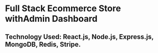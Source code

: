 # Full Stack Ecommerce Store withAdmin Dashboard

## Technology Used: React.js, Node.js, Express.js, MongoDB, Redis, Stripe.